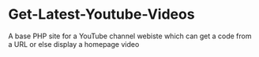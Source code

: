 Get-Latest-Youtube-Videos
=========================

A base PHP site for a YouTube channel webiste which can get a code from a URL or else display a homepage video
